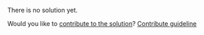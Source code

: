 
There is no solution yet.

Would you like to [contribute to the solution](https://github.com/BFEdev/BFE.dev-solutions/blob/main/problem/add-bigint-string_en.md)? [Contribute guideline](https://github.com/BFEdev/BFE.dev-solutions#how-to-contribute)
